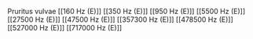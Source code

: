 Pruritus vulvae
[[160 Hz (E)]]
[[350 Hz (E)]]
[[950 Hz (E)]]
[[5500 Hz (E)]]
[[27500 Hz (E)]]
[[47500 Hz (E)]]
[[357300 Hz (E)]]
[[478500 Hz (E)]]
[[527000 Hz (E)]]
[[717000 Hz (E)]]